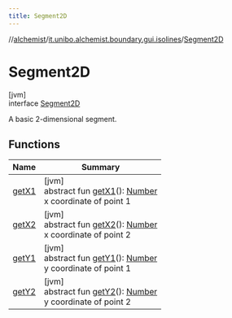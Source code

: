 ```yaml
---
title: Segment2D
---
```

//[alchemist](../../../index.html)/[it.unibo.alchemist.boundary.gui.isolines](../index.html)/[Segment2D](index.html)



# Segment2D



[jvm]\
interface [Segment2D](index.html)

A basic 2-dimensional segment.



## Functions


| Name | Summary |
|---|---|
| [getX1](get-x1.html) | [jvm]<br>abstract fun [getX1](get-x1.html)(): [Number](https://docs.oracle.com/javase/8/docs/api/java/lang/Number.html)<br>x coordinate of point 1 |
| [getX2](get-x2.html) | [jvm]<br>abstract fun [getX2](get-x2.html)(): [Number](https://docs.oracle.com/javase/8/docs/api/java/lang/Number.html)<br>x coordinate of point 2 |
| [getY1](get-y1.html) | [jvm]<br>abstract fun [getY1](get-y1.html)(): [Number](https://docs.oracle.com/javase/8/docs/api/java/lang/Number.html)<br>y coordinate of point 1 |
| [getY2](get-y2.html) | [jvm]<br>abstract fun [getY2](get-y2.html)(): [Number](https://docs.oracle.com/javase/8/docs/api/java/lang/Number.html)<br>y coordinate of point 2 |

